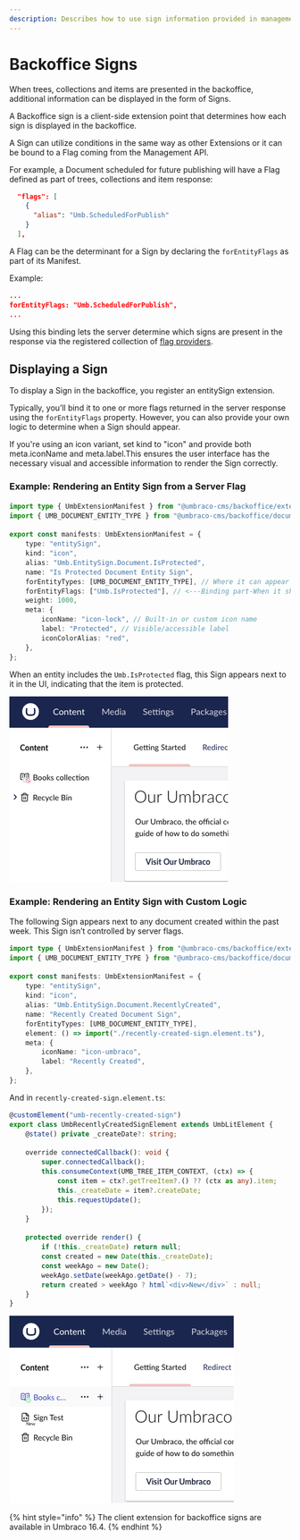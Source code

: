 ```yaml
---
description: Describes how to use sign information provided in management API responses to present additional details to consumers.
---
```


# Backoffice Signs

When trees, collections and items are presented in the backoffice, additional information can be displayed in the form of Signs.

A Backoffice sign is a client-side extension point that determines how each sign is displayed in the backoffice.

A Sign can utilize conditions in the same way as other Extensions or it can be bound to a Flag coming from the Management API.

For example, a Document scheduled for future publishing will have a Flag defined as part of trees, collections and item response:

```json
  "flags": [
    {
      "alias": "Umb.ScheduledForPublish"
    }
  ],
```

A Flag can be the determinant for a Sign by declaring the `forEntityFlags` as part of its Manifest.

Example:

```json
...
forEntityFlags: "Umb.ScheduledForPublish",
...
```

Using this binding lets the server determine which signs are present in the response via the registered collection of [flag providers](../extending/flag-providers.md).

## Displaying a Sign

To display a Sign in the backoffice, you register an entitySign extension.

Typically, you’ll bind it to one or more flags returned in the server response using the `forEntityFlags` property. However, you can also provide your own logic to determine when a Sign should appear.

If you're using an icon variant, set kind to "icon" and provide both meta.iconName and meta.label.This ensures the user interface has the necessary visual and accessible information to render the Sign correctly.

### Example: Rendering an Entity Sign from a Server Flag

```typescript
import type { UmbExtensionManifest } from "@umbraco-cms/backoffice/extension-registry";
import { UMB_DOCUMENT_ENTITY_TYPE } from "@umbraco-cms/backoffice/document";

export const manifests: UmbExtensionManifest = {
    type: "entitySign",
    kind: "icon",
    alias: "Umb.EntitySign.Document.IsProtected",
    name: "Is Protected Document Entity Sign",
    forEntityTypes: [UMB_DOCUMENT_ENTITY_TYPE], // Where it can appear
    forEntityFlags: ["Umb.IsProtected"], // <---Binding part-When it should appear
    weight: 1000,
    meta: {
        iconName: "icon-lock", // Built-in or custom icon name
        label: "Protected", // Visible/accessible label
        iconColorAlias: "red",
    },
};
```

When an entity includes the `Umb.IsProtected` flag, this Sign appears next to it in the UI, indicating that the item is protected.

![Screenshot of Recently Created sign](../reference/images/protected-entity-sign.png)

### Example: Rendering an Entity Sign with Custom Logic

The following Sign appears next to any document created within the past week. This Sign isn’t controlled by server flags.

```typescript
import type { UmbExtensionManifest } from "@umbraco-cms/backoffice/extension-registry";
import { UMB_DOCUMENT_ENTITY_TYPE } from "@umbraco-cms/backoffice/document";

export const manifests: UmbExtensionManifest = {
    type: "entitySign",
    kind: "icon",
    alias: "Umb.EntitySign.Document.RecentlyCreated",
    name: "Recently Created Document Sign",
    forEntityTypes: [UMB_DOCUMENT_ENTITY_TYPE],
    element: () => import("./recently-created-sign.element.ts"),
    meta: {
        iconName: "icon-umbraco",
        label: "Recently Created",
    },
};
```

And in `recently-created-sign.element.ts`:

```typescript
@customElement("umb-recently-created-sign")
export class UmbRecentlyCreatedSignElement extends UmbLitElement {
    @state() private _createDate?: string;

    override connectedCallback(): void {
        super.connectedCallback();
        this.consumeContext(UMB_TREE_ITEM_CONTEXT, (ctx) => {
            const item = ctx?.getTreeItem?.() ?? (ctx as any).item;
            this._createDate = item?.createDate;
            this.requestUpdate();
        });
    }

    protected override render() {
        if (!this._createDate) return null;
        const created = new Date(this._createDate);
        const weekAgo = new Date();
        weekAgo.setDate(weekAgo.getDate() - 7);
        return created > weekAgo ? html`<div>New</div>` : null;
    }
}
```

![Screenshot of Recently Created sign](../reference/images/custom-entity-sign.png)

{% hint style="info" %}
The client extension for backoffice signs are available in Umbraco 16.4.
{% endhint %}
